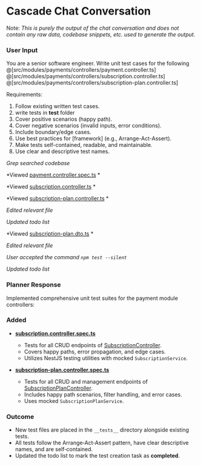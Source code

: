 # Cascade Chat Conversation

  Note: _This is purely the output of the chat conversation and does not contain any raw data, codebase snippets, etc. used to generate the output._

### User Input

You are a senior software engineer. Write unit test cases for the following @[src/modules/payments/controllers/payment.controller.ts] @[src/modules/payments/controllers/subscription.controller.ts] @[src/modules/payments/controllers/subscription-plan.controller.ts] 

Requirements:
1. Follow existing written test cases.
2. write tests in __test__ folder
3. Cover positive scenarios (happy path).
4. Cover negative scenarios (invalid inputs, error conditions).
5. Include boundary/edge cases.
6. Use best practices for [framework] (e.g., Arrange-Act-Assert).
7. Make tests self-contained, readable, and maintainable.
8. Use clear and descriptive test names.


*Grep searched codebase*

*Viewed [payment.controller.spec.ts](file:///Users/sumitk/Desktop/AI%20Native/payment-processing-system/src/modules/payments/controllers/__tests__/payment.controller.spec.ts) *

*Viewed [subscription.controller.ts](file:///Users/sumitk/Desktop/AI%20Native/payment-processing-system/src/modules/payments/controllers/subscription.controller.ts) *

*Viewed [subscription-plan.controller.ts](file:///Users/sumitk/Desktop/AI%20Native/payment-processing-system/src/modules/payments/controllers/subscription-plan.controller.ts) *

*Edited relevant file*

*Updated todo list*

*Viewed [subscription-plan.dto.ts](file:///Users/sumitk/Desktop/AI%20Native/payment-processing-system/src/modules/payments/dto/subscription-plan.dto.ts) *

*Edited relevant file*

*User accepted the command `npm test --silent`*

*Updated todo list*

### Planner Response

Implemented comprehensive unit test suites for the payment module controllers:

### Added
- **[subscription.controller.spec.ts](cci:7://file:///Users/sumitk/Desktop/AI%20Native/payment-processing-system/src/modules/payments/controllers/__tests__/subscription.controller.spec.ts:0:0-0:0)**
  - Tests for all CRUD endpoints of [SubscriptionController](cci:2://file:///Users/sumitk/Desktop/AI%20Native/payment-processing-system/src/modules/payments/controllers/subscription.controller.ts:20:0-139:1).
  - Covers happy paths, error propagation, and edge cases.
  - Utilizes NestJS testing utilities with mocked `SubscriptionService`.

- **[subscription-plan.controller.spec.ts](cci:7://file:///Users/sumitk/Desktop/AI%20Native/payment-processing-system/src/modules/payments/controllers/__tests__/subscription-plan.controller.spec.ts:0:0-0:0)**
  - Tests for all CRUD and management endpoints of [SubscriptionPlanController](cci:2://file:///Users/sumitk/Desktop/AI%20Native/payment-processing-system/src/modules/payments/controllers/subscription-plan.controller.ts:23:0-183:1).
  - Includes happy path scenarios, filter handling, and error cases.
  - Uses mocked `SubscriptionPlanService`.

### Outcome
- New test files are placed in the `__tests__` directory alongside existing tests.
- All tests follow the Arrange‑Act‑Assert pattern, have clear descriptive names, and are self‑contained.
- Updated the todo list to mark the test creation task as **completed**.